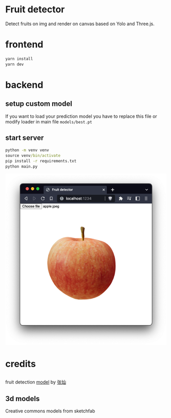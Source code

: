 # Fruit detector
Detect fruits on img and render on canvas based on Yolo and Three.js.

# frontend
```cmd
yarn install
yarn dev
```

# backend

## setup custom model
If you want to load your prediction model you have to replace this file or modify loader in main file
`models/best.pt`

## start server
```cmd
python -m venv venv
source venv/bin/activate
pip install -r requirements.txt
python main.py
```


![alt text](img/img02.png)

# credits
##
fruit detection [model](https://github.com/00011010z/fruit-detection-MGABO) by [张灿](https://github.com/00011010z)
## 3d models
Creative commons models from sketchfab


